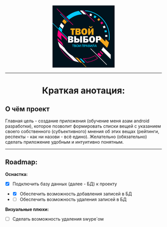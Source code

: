 <p align="center"><img src=".gitimage/logo_frame_text.png" height="200" width="200"></p>

---

<h1 align=center>Краткая анотация:</h1>

<h2>О чём проект</h2>

<p>Главная цель - создание приложения (обучение меня азам android разработки), которое позволит 
формировать списки вещей с указанием своего собственного (субъективного) мнения об этих вещах 
(рейтинги, респекты - как ни назови - всё едино). Желательно (обязательно) сделать приложение 
удобным и интуитивно понятным. </p>

***

<h2>  Roadmap:  </h2>

<div> <b> Оснастка: </b> </div>

- [X] Подключить базу данных (далее - БД) к проекту 
- * [x] Обеспечить возможность добавления записей в БД
- * [ ] Обеспечить возможность удаления записей в БД

<b> Визуальные плюхи: </b> 
    
- [ ] Сделать возможность удаления swype`ом

